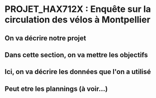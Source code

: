 # PROJET_HAX712X : Enquête sur la circulation des vélos à Montpellier

## On va décrire notre projet

## Dans cette section, on va mettre les objectifs

## Ici, on va décrire les données que l'on a utilisé

## Peut etre les plannings (à voir...)
